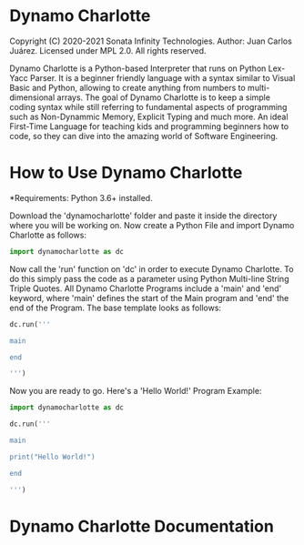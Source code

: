 # Dynamo Charlotte

Copyright (C) 2020-2021
Sonata Infinity Technologies.
Author: Juan Carlos Juárez.
Licensed under MPL 2.0.
All rights reserved.

Dynamo Charlotte is a Python-based Interpreter that runs on Python Lex-Yacc Parser. It is a beginner friendly language with a syntax similar to Visual Basic and Python, allowing to create anything from numbers to multi-dimensional arrays. The goal of Dynamo Charlotte is to keep a simple coding syntax while still referring to fundamental aspects of programming such as Non-Dynammic Memory, Explicit Typing and much more. An ideal First-Time Language for teaching kids and programming beginners how to code, so they can dive into the amazing world of Software Engineering.

How to Use Dynamo Charlotte
==========

*Requirements: Python 3.6+ installed.

Download the 'dynamocharlotte' folder and paste it inside the directory where you will be working on. Now create a Python File and import Dynamo Charlotte as follows:

```python
import dynamocharlotte as dc
```

Now call the 'run' function on 'dc' in order to execute Dynamo Charlotte. To do this simply pass the code as a parameter using Python Multi-line String Triple Quotes. All Dynamo Charlotte Programs include a 'main' and 'end' keyword, where 'main' defines the start of the Main program and 'end' the end of the Program. The base template looks as follows:

```python
dc.run('''

main

end

''')
```

Now you are ready to go. Here's a 'Hello World!' Program Example:

```python
import dynamocharlotte as dc

dc.run('''

main

print("Hello World!")

end

''')
```

Dynamo Charlotte Documentation
==========








